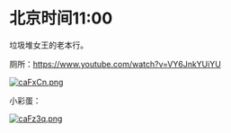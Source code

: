 # 北京时间11:00

垃圾堆女王的老本行。

厕所：https://www.youtube.com/watch?v=VY6JnkYUiYU

[![caFxCn.png](https://z3.ax1x.com/2021/04/10/caFxCn.png)](https://imgtu.com/i/caFxCn)

小彩蛋：

[![caFz3q.png](https://z3.ax1x.com/2021/04/10/caFz3q.png)](https://imgtu.com/i/caFz3q)